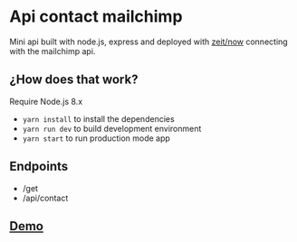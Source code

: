 # Api contact mailchimp
Mini api built with node.js, express and deployed with [zeit/now](https://zeit.co/) connecting with the mailchimp api.

## ¿How does that work?

Require Node.js 8.x

* `yarn install` to install the dependencies
* `yarn run dev` to build development environment
* `yarn start` to run production mode app


## Endpoints

* /get
* /api/contact

## [Demo](https://contact.johnserrano.co/get)